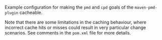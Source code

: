 Example configuration for making the `pmd` and `cpd` goals of the `maven-pmd-plugin` cacheable.

Note that there are some limitations in the caching behaviour, where incorrect cache hits or misses
could result in very particular change scenarios. See comments in the `pom.xml` file for more details.
